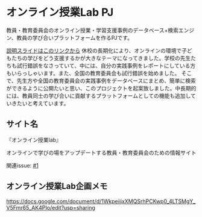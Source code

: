 # オンライン授業Lab PJ
教員・教育委員会のオンライン授業・学習支援事例のデータベース+検索エンジン、教員の学び合いプラットフォームを作るPJです。

[説明スライドはこのリンクから](https://docs.google.com/presentation/d/1UuOD49tELXyHHB1Ea7qLhdMo1jD33wfZlCnYeymxq58/edit?usp=sharing)
休校の長期化により、オンラインの環境で子どもたちの学びをどう支援するかが大きなテーマになってきました。学校の先生たちも試行錯誤をなさっていて、中には、自分の実践事例をレポートにしている方もいらっしゃいます。また、全国の教育委員会も試行錯誤を始めました。
そこで、先生方や全国の教育委員会の実践事例をデータベースにまとめ、簡単に検索ができるように公開たいと思い、このプロジェクトを起案致しました。中長期的には、教員同士の学び合いに貢献するプラットフォームとしての機能も追加していきたいと考えています。

## サイト名

『オンライン授業lab』

オンラインで学びの場をアップデートする教員・教育委員会のための情報サイト

関連issue: [#1](https://github.com/MayumiKamio/edubase/issues/1#issuecomment-632987826)

## オンライン授業Lab企画メモ
https://docs.google.com/document/d/1WkpeiijxXMQSrhPCKwp0_4LTSMgY_V5Fmr65_AK4PIo/edit?usp=sharing
